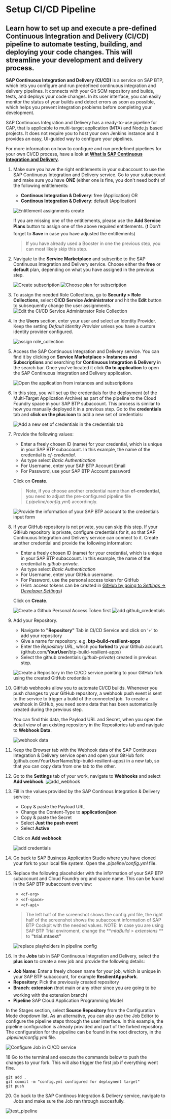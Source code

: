 # Setup CI/CD Pipeline

Learn how to set up and execute a pre-defined Continuous Integration and Delivery (CI/CD) pipeline to automate testing, building, and deploying your code changes. This will streamline your development and delivery process.
--- 
**SAP Continuous Integration and Delivery (CI/CD)** is a service on SAP BTP, which lets you configure and run predefined continuous integration and delivery pipelines. It connects with your Git SCM repository and builds, tests, and deploys your code changes. In its user interface, you can easily monitor the status of your builds and detect errors as soon as possible, which helps you prevent integration problems before completing your development.

SAP Continuous Integration and Delivery has a ready-to-use pipeline for CAP, that is applicable to multi-target application (MTA) and Node.js based projects. It does not require you to host your own Jenkins instance and it provides an easy, UI-guided way to configure your pipelines.

For more information on how to configure and run predefined pipelines for your own CI/CD process, have a look at **[What Is SAP Continuous Integration and Delivery](https://help.sap.com/viewer/SAP-Cloud-Platform-Continuous-Integration-and-Delivery)**.

1. Make sure you have the right entitlements in your subaccount to use the SAP Continuous Integration and Delivery service. Go to your subaccount and make sure you have **ONE** (either one is fine, you don't need both) of the following entitlements: 

    - **Continous Integration & Delivery**: free (Application) OR
    - **Continous Integration & Delivery**: default (Application)

    ![Entitlement assignments create](./images/entitlements.png)

    If you are missing one of the entitlements, please use the **Add Service Plans** button to assign one of the above required entitlements. (❗️ Don't forget to **Save** in case you have adjusted the entitlements)

    > If you have already used a Booster in one the previous step, you can most likely skip this step. 

2. Navigate to the **Service Marketplace** and subscribe to the SAP Continuous Integration and Delivery service. Choose either the **free** or **default** plan, depending on what you have assigned in the previous step. 

    ![Create subscription](./images/create_subscription.png)
    ![Choose plan for subscription](./images/subscription_popup.png)

3. To assign the needed Role Collections, go to **Security > Role Collections**, select **CICD Service Administrator** and hit the **Edit** button to subsequently change the user assignments. 
    ![Edit the CI/CD Service Administrator Role Collection](./images/edit_cicd_admin.png)

4. In the **Users** section, enter your user and select an Identity Provider. Keep the setting *Default Identity Provider* unless you have a custom identity provider configured.

    ![assign role_collection](./images/add_user_rolecollection.png)

5. Access the SAP Continuous Integration and Delivery service. You can find it by clicking on **Service Marketplace > Instances and Subscriptions** and searching for **Continuous Integration & Delivery** in the search bar. Once you've located it click **Go to application** to open the SAP Continuous Integration and Delivery application. 

    ![Open the application from instances and subscriptions](./images/open_cicd_app.png)

6. In this step, you will set up the credentials for the deployment (of the Multi-Target Application Archive) as part of the pipeline to the Cloud Foundry space in your SAP BTP subaccount. This process is similar to how you manually deployed it in a previous step. Go to the **credentials** tab and **click on the plus icon** to add a new set of credentials:

    ![Add a new set of credentials in the credentials tab](./images/open_cicd_app.png)

7. Provide the following values: 
    - Enter a freely chosen ID (name) for your credential, which is unique in your SAP BTP subaccount. In this example, the name of the credential is *cf-credential*.
    - As type select *Basic Authentication* 
    - For Username, enter your SAP BTP Account Email
    - For Password, use your SAP BTP Account password
    
    Click on **Create**.

    >Note, if you choose another credential name than **cf-credential**, you need to adjust the pre-configured pipeline file (*.pipeline/config.yml*) accordingly.
    
    ![Provide the information of your SAP BTP account to the credentials input form](./images/cf-credential.png)

8.  If your GitHub repository is not private, you can skip this step. If your GitHub repository is private, configure credentials for it, so that SAP Continuous Integration and Delivery service can connect to it. Create another credential and provide the following information: 

    - Enter a freely chosen ID (name) for your credential, which is unique in your SAP BTP subaccount. In this example, the name of the credential is *github-private*.
    - As type select *Basic Authentication* 
    - For Username, enter your GitHub username.
    - For Password, use the personal access token for GitHub
    - (Hint: access tokens can be created in [GitHub by going to *Settings* -> *Developer Settings*](https://docs.github.com/en/github/authenticating-to-github/keeping-your-account-and-data-secure/creating-a-personal-access-token))
    
    Click on **Create**.

    ![Create a Github Personal Access Token first](./images/github_pat.png)
    ![add github_credentials](./images/github_credential.png)

9. Add your Repository.
   - Navigate to **"Repository"** Tab in CI/CD Service and click on ‘+’ to add your repository
   - Give a name for repository. e.g. **btp-build-resilient-apps** 
   - Enter the *Repository URL*, which you **forked** to your Github account. (github.com/**YourUser**/btp-build-resilient-apps)
   - Select the github credentials (*github-private*) created in previous step. 

   ![Create a Repository in the CI/CD service pointing to your GitHub fork using the created GitHub credentials](./images/create_repo.png)

10. GitHub webhooks allow you to automate CI/CD builds. Whenever you push changes to your GitHub repository, a webhook push event is sent to the service to trigger a build of the connected job. To create a webhook in GitHub, you need some data that has been automatically created during the previous step. 

    You can find this data, the Payload URL and Secret, when you open the detail view of an existing repository in the Repositories tab and navigate to **Webhook Data**.
   
    ![webhook data](./images/webhook_data.png)
   
11. Keep the Browser tab with the Webhook data of the SAP Continuous Integration & Delivery service open and open your GitHub fork (github.com/YourUserName/btp-build-resilient-apps) in a new tab, so that you can copy data from one tab to the other. 
    
12. Go to the **Settings** tab of your work, navigate to **Webhooks** and select **Add webhook**.
    ![add_webhook](./images/add_github_webhook.png)

13. Fill in the values provided by the SAP Continous Integration & Delivery service: 

    - Copy & paste the Payload URL
    - Change the Content-Type to **application/json**
    - Copy & paste the Secret
    - Select **Just the push event**
    - Select **Active**

    Click on **Add webhook**

    ![add credentials](./images/provide_payload.png)

15. Go back to SAP Business Application Studio where you have cloned your fork to your local file system. Open the *.pipeline/config.yml* file. 
    
16. Replace the following placeholder with the information of your SAP BTP subaccount and Cloud Foundry org and space name. This can be found in the SAP BTP subaccount overview: 
    - `<cf-org>`
    - `<cf-space>`
    - `<cf-api>`

    > The left half of the screenshot shows the config.yml file, the right half of the screenshot shows the subaccount information of SAP BTP Cockpit with the needed values.
    > NOTE: In case you are using SAP BTP Trial enviroment, change the **_mtaBuild > extensions_ ** to **"trial.mtaext"**

    ![replace playholders in pipeline config](./images/replace_cfvars.png)

17.  In the **Jobs** tab in SAP Continuous Integration and Delivery, select the **plus icon** to create a new job and provide the following details:

- **Job Name**: Enter a freely chosen name for your job, which is unique in your SAP BTP subaccount, for example **ResilientAppsFork**.
- **Repository**: Pick the previously created repository
- **Branch**: **extension** (❗️not main or any other since you are going to be working with the extension branch)
- **Pipeline** SAP Cloud Application Programming Model 

In the Stages section, select **Source Repository** from the Configuration Mode dropdown list. As an alternative, you can also use the Job Editor to configure the pipeline steps through the user interface. In this example, the pipeline configuration is already provided and part of the forked repository. The configuration for the pipeline can be found in the root directory, in the *.pipeline/config.yml* file.

![Configure Job in CI/CD service](./images/configure_job.png)

18  Go to the terminal and execute the commands below to push the changes to your fork. This will also trigger the first job if everything went fine. 

```shell
git add .
git commit -m "config.yml configured for deployment target"
git push
```

20. Go back to the SAP Continous Integration & Delivery service, navigate to Jobs and make sure the Job ran through succesfully. 

 ![test_pipeline](./images/cicd11.png)




